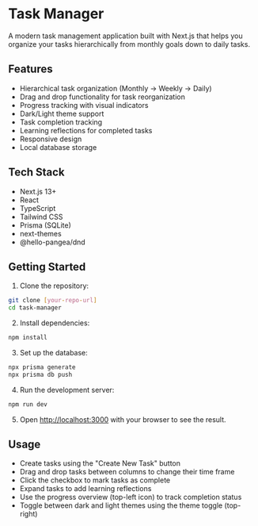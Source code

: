 # Task Manager

A modern task management application built with Next.js that helps you organize your tasks hierarchically from monthly goals down to daily tasks.

## Features

- Hierarchical task organization (Monthly → Weekly → Daily)
- Drag and drop functionality for task reorganization
- Progress tracking with visual indicators
- Dark/Light theme support
- Task completion tracking
- Learning reflections for completed tasks
- Responsive design
- Local database storage

## Tech Stack

- Next.js 13+
- React
- TypeScript
- Tailwind CSS
- Prisma (SQLite)
- next-themes
- @hello-pangea/dnd

## Getting Started

1. Clone the repository:
```bash
git clone [your-repo-url]
cd task-manager
```

2. Install dependencies:
```bash
npm install
```

3. Set up the database:
```bash
npx prisma generate
npx prisma db push
```

4. Run the development server:
```bash
npm run dev
```

5. Open [http://localhost:3000](http://localhost:3000) with your browser to see the result.

## Usage

- Create tasks using the "Create New Task" button
- Drag and drop tasks between columns to change their time frame
- Click the checkbox to mark tasks as complete
- Expand tasks to add learning reflections
- Use the progress overview (top-left icon) to track completion status
- Toggle between dark and light themes using the theme toggle (top-right)
